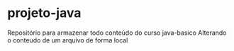 # projeto-java
Repositório para armazenar todo conteúdo do curso java-basico
Alterando o conteudo de um arquivo de forma local